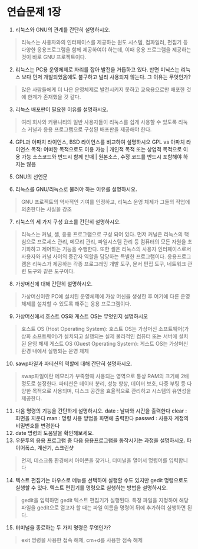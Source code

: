 # 연습문제 1장
01. 리눅스와 GNU의 관계를 간단히 설명하시오.
> 리눅스는 사용자와의 인터페이스를 제공하는 원도 시스템, 컴파일러, 편집기 등 다양한 응용프로그램을 함께 제공하여야 하는데, 이때 응용 프로그램을 제공하는 것이 바로 GNU 프로젝트이다.

02. 리눅스는 PC용 운영체제로 자리를 잡아 발전을 거듭하고 있다. 반면 미닉스는 리눅스 보다 먼저 개발되었음에도 불구하고 널리 사용되지 않는다. 그 이유는 무엇인가?
> 많은 사람들에게 더 나은 운영체제로 발전시키지 못하고 교육용으로만 배포한 것에 한계가 존재했을 것 같다.

03. 리눅스 배포판이 필요한 이유를 설명하시오.
> 여러 회사와 커뮤니티의 일반 사용자들이 리눅스를 쉽게 사용할 수 있도록 리눅스 커널과 응용 프로그램으로 구성된 배포판을 제공해야 한다.

04. GPL과 아파치 라이언스, BSD 라이언스를 비교하여 설명하시오
GPL vs 아파치 라이언스
목적: 어떠한 목적으로도 이용 가능 | 개인적 목적 또는 상업적 목적으로 이용 가능
소스코드와 반드시 함께 반매 | 원본소스, 수정 코드를 반드시 포함해야 하지는 않음

05. GNU의 선언문

06. 리눅스를 GNU/리눅스로 불러야 하는 이유를 설명하시오.
> GNU 프로젝트의 역사적인 기여를 인정하고, 리눅스 운영 체제가 그들의 작업에 의존한다는 사실을 강조

07. 리눅스의 세 가지 구성 요소를 간단히 설명하시오.
> 리눅스는 커널, 셸, 응용 프로그램으로 구성 되어 있다. 먼저 커널은 리눅스의 핵심으로 프로세스 관리, 메모리 관리, 파일시스템 관리 등 컴퓨터의 모든 자원을 초기화하고 제어하는 기능을 수행한다. 또한 셸은 리눅스의 사용자 인터페이스로서 사용자와 커널 사이의 중간자 역할을 담당하는 특별한 프로그램이다. 응용프로그램은 리눅스가 제공하는 각종 프로그래밍 개발 도구, 문서 편집 도구, 네트워크 관련 도구와 같은 도구이다.

08. 가상머신에 대해 간단히 설명하시오.
> 가상머신이란 PC에 설치된 운영체제에 가상 머신을 생성한 후 여기에 다른 운영체제를 설치할 수 있도록 해주는 응용 프로그램이다.

09. 가상머신에서 호스트 OS와 게스트 OS는 무엇인지 설명하시오
> 호스트 OS (Host Operating System):
> 호스트 OS는 가상머신 소프트웨어(가상화 소프트웨어)가 설치되고 실행되는 실제 물리적인 컴퓨터 또는 서버에 설치된 운영 체제
> 게스트 OS (Guest Operating System):
> 게스트 OS는 가상머신 환경 내에서 실행되는 운영 체제

10. sawp파일과 파티션의 역할에 대해 간단히 설명하시오.
> swap파일이란 메모리가 부족할때 사용되는 영역으로 통상 RAM의 크기에 2배 정도로 설정한다. 파티션은 데이터 분리, 성능 향상, 데이터 보호, 다중 부팅 등 다양한 목적으로 사용되며, 디스크 공간을 효율적으로 관리하고 시스템의 유연성을 제공한다.

11. 다음 명령의 기능을 간단하게 설명하시오.
date : 날짜와 시간을 출력한다
clear : 화면을 지운다
man : 명령 사용 방법을 화면에 출력한다
passwd : 사용자 계정의 비밀번호를 변경한다
12. date 명령의 도움말을 확인해보세요.
13. 우분투의 응용 프로그램 중 다음 응용프로그램을 동작시키는 과정을 설명하시오.
파이어폭스, 계산기, 스크린샷
> 먼저, 데스크톱 환경에서 아이콘을 찾거나, 터미널을 열어서 명령어를 입력합니다

14. 텍스트 편집기는 마우스로 메뉴를 선택하여 실행할 수도 있지만 gedit 명령으로도 실행할 수 있다. 텍스트 편집기를 명령으로 실행하는 방법을 설명하시오.
> gedit을 입력하면 gedit 텍스트 편집기가 실행된다. 특정 파일을 지정하여 해당 파일을 gedit으로 열고자 할 때는 파일 이름을 명령어 뒤에 추가하여 실행하면 된다.

15. 터미널을 종료하는 두 가지 명령은 무엇인가?
> exit 명령을 사용한 접속 해제, cm+d를 사용한 점속 해제
